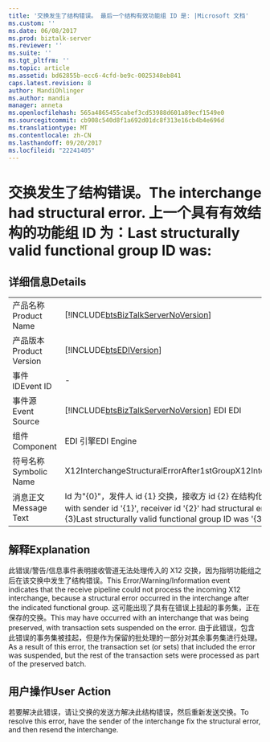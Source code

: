 ```yaml
---
title: '交换发生了结构错误。 最后一个结构有效功能组 ID 是: |Microsoft 文档'
ms.custom: ''
ms.date: 06/08/2017
ms.prod: biztalk-server
ms.reviewer: ''
ms.suite: ''
ms.tgt_pltfrm: ''
ms.topic: article
ms.assetid: bd62855b-ecc6-4cfd-be9c-0025348eb841
caps.latest.revision: 8
author: MandiOhlinger
ms.author: mandia
manager: anneta
ms.openlocfilehash: 565a4865455cabef3cd53988d601a89ecf1549e0
ms.sourcegitcommit: cb908c540d8f1a692d01dc8f313e16cb4b4e696d
ms.translationtype: MT
ms.contentlocale: zh-CN
ms.lasthandoff: 09/20/2017
ms.locfileid: "22241405"
---
```

# <a name="the-interchange-had-structural-error-last-structurally-valid-functional-group-id-was"></a><span data-ttu-id="33431-103">交换发生了结构错误。</span><span class="sxs-lookup"><span data-stu-id="33431-103">The interchange had structural error.</span></span> <span data-ttu-id="33431-104">上一个具有有效结构的功能组 ID 为：</span><span class="sxs-lookup"><span data-stu-id="33431-104">Last structurally valid functional group ID was:</span></span>
## <a name="details"></a><span data-ttu-id="33431-105">详细信息</span><span class="sxs-lookup"><span data-stu-id="33431-105">Details</span></span>  
  
|||  
|-|-|  
|<span data-ttu-id="33431-106">产品名称</span><span class="sxs-lookup"><span data-stu-id="33431-106">Product Name</span></span>|[!INCLUDE[btsBizTalkServerNoVersion](../includes/btsbiztalkservernoversion-md.md)]|  
|<span data-ttu-id="33431-107">产品版本</span><span class="sxs-lookup"><span data-stu-id="33431-107">Product Version</span></span>|[!INCLUDE[btsEDIVersion](../includes/btsediversion-md.md)]|  
|<span data-ttu-id="33431-108">事件 ID</span><span class="sxs-lookup"><span data-stu-id="33431-108">Event ID</span></span>|-|  
|<span data-ttu-id="33431-109">事件源</span><span class="sxs-lookup"><span data-stu-id="33431-109">Event Source</span></span>|[!INCLUDE[btsBizTalkServerNoVersion](../includes/btsbiztalkservernoversion-md.md)]<span data-ttu-id="33431-110"> EDI</span><span class="sxs-lookup"><span data-stu-id="33431-110"> EDI</span></span>|  
|<span data-ttu-id="33431-111">组件</span><span class="sxs-lookup"><span data-stu-id="33431-111">Component</span></span>|<span data-ttu-id="33431-112">EDI 引擎</span><span class="sxs-lookup"><span data-stu-id="33431-112">EDI Engine</span></span>|  
|<span data-ttu-id="33431-113">符号名称</span><span class="sxs-lookup"><span data-stu-id="33431-113">Symbolic Name</span></span>|<span data-ttu-id="33431-114">X12InterchangeStructuralErrorAfter1stGroup</span><span class="sxs-lookup"><span data-stu-id="33431-114">X12InterchangeStructuralErrorAfter1stGroup</span></span>|  
|<span data-ttu-id="33431-115">消息正文</span><span class="sxs-lookup"><span data-stu-id="33431-115">Message Text</span></span>|<span data-ttu-id="33431-116">Id 为"{0}"，发件人 id {1} 交换，接收方 id {2} 在结构化错误。</span><span class="sxs-lookup"><span data-stu-id="33431-116">The interchange with id '{0}', with sender id '{1}', receiver id '{2}' had structural error.</span></span> <span data-ttu-id="33431-117">最后一个结构有效功能组 ID 为 {3}</span><span class="sxs-lookup"><span data-stu-id="33431-117">Last structurally valid functional group ID was '{3}'</span></span>|  
  
## <a name="explanation"></a><span data-ttu-id="33431-118">解释</span><span class="sxs-lookup"><span data-stu-id="33431-118">Explanation</span></span>  
 <span data-ttu-id="33431-119">此错误/警告/信息事件表明接收管道无法处理传入的 X12 交换，因为指明功能组之后在该交换中发生了结构错误。</span><span class="sxs-lookup"><span data-stu-id="33431-119">This Error/Warning/Information event indicates that the receive pipeline could not process the incoming X12 interchange, because a structural error occurred in the interchange after the indicated functional group.</span></span> <span data-ttu-id="33431-120">这可能出现了具有在错误上挂起的事务集，正在保存的交换。</span><span class="sxs-lookup"><span data-stu-id="33431-120">This may have occurred with an interchange that was being preserved, with transaction sets suspended on the error.</span></span> <span data-ttu-id="33431-121">由于此错误，包含此错误的事务集被挂起，但是作为保留的批处理的一部分对其余事务集进行处理。</span><span class="sxs-lookup"><span data-stu-id="33431-121">As a result of this error, the transaction set (or sets) that included the error was suspended, but the rest of the transaction sets were processed as part of the preserved batch.</span></span>  
  
## <a name="user-action"></a><span data-ttu-id="33431-122">用户操作</span><span class="sxs-lookup"><span data-stu-id="33431-122">User Action</span></span>  
 <span data-ttu-id="33431-123">若要解决此错误，请让交换的发送方解决此结构错误，然后重新发送交换。</span><span class="sxs-lookup"><span data-stu-id="33431-123">To resolve this error, have the sender of the interchange fix the structural error, and then resend the interchange.</span></span>